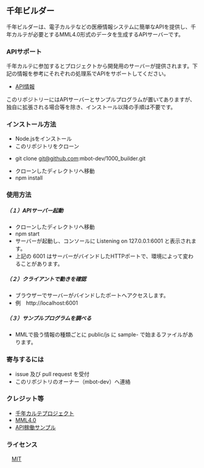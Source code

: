 ## 千年ビルダー

千年ビルダーは、電子カルテなどの医療情報システムに簡単なAPIを提供し、千年カルテが必要とするMML4.0形式のデータを生成するAPIサーバーです。  


### APIサポート
千年カルテに参加するとプロジェクトから開発用のサーバーが提供されます。下記の情報を参考にそれぞれの処理系でAPIをサポートしてください。

 * [API情報](https://github.com/mbot-dev/1000_builder/wiki)


このリポジトリーにはAPIサーバーとサンプルプログラムが置いてありますが、独自に拡張される場合等を除き、インストール以降の手順は不要です。


### インストール方法
 * Node.jsをインストール
 * このリポジトリをクローン
  - git clone git@github.com:mbot-dev/1000_builder.git
 * クローンしたディレクトリへ移動
 * npm install


### 使用方法

##### （１）APIサーバー起動
 * クローンしたディレクトリへ移動
 * npm start
 * サーバーが起動し、コンソールに Listening on 127.0.0.1:6001 と表示されます。
 * 上記の 6001 はサーバーがバインドしたHTTPポートで、環境によって変わることがあります。

##### （２）クライアントで動きを確認
 * ブラウザーでサーバーがバインドしたポートへアクセスします。
 * 例　http://localhost:6001

##### （３）サンプルプログラムを調べる
 * MMLで扱う情報の種類ごとに public/js に sample- で始まるファイルがあります。


### 寄与するには
 * issue 及び pull request を受付
 * このリポジトリのオーナー（mbot-dev）へ連絡


### クレジット等
 * [千年カルテプロジェクト](https://www.facebook.com/gEHR-398609153661839/)
 * [MML4.0](http://www.medxml.net/MML40j/mml4.html)
 * [API稼働サンプル](https://1000-builder.cfapps.io/)


### ライセンス
　[MIT](https://opensource.org/licenses/mit-license.php)
